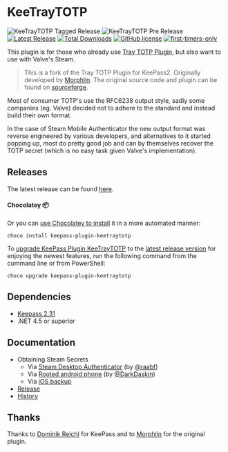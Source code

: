 # KeeTrayTOTP
![KeeTrayTOTP Tagged Release](https://github.com/KeeTrayTOTP/KeeTrayTOTP/workflows/KeeTrayTOTP%20Tagged%20Release/badge.svg)
![KeeTrayTOTP Pre Release](https://github.com/KeeTrayTOTP/KeeTrayTOTP/workflows/KeeTrayTOTP%20Pre%20Release/badge.svg?branch=master)
[![Latest Release](https://img.shields.io/github/release/KeeTrayTOTP/KeeTrayTOTP.svg)](https://github.com/KeeTrayTOTP/KeeTrayTOTP/releases/latest)
[![Total Downloads](https://img.shields.io/github/downloads/KeeTrayTOTP/KeeTrayTOTP/total.svg?maxAge=86400)](https://github.com/KeeTrayTOTP/KeeTrayTOTP/releases/latest)
[![GitHub license](https://img.shields.io/github/license/KeeTrayTOTP/KeeTrayTOTP)](https://github.com/KeeTrayTOTP/KeeTrayTOTP/blob/master/LICENSE)
[![first-timers-only](https://img.shields.io/badge/first--timers--only-friendly-blue.svg?style=flat-square)](https://www.firsttimersonly.com/)


This plugin is for those who already use [Tray TOTP Plugin](http://sourceforge.net/projects/traytotp-kp2/), but also want to use with Valve's Steam.

> This is a fork of the Tray TOTP Plugin for KeePass2. Originally developed by [Morphlin](http://sourceforge.net/u/morphlin/profile/). The original source code and plugin can be found on [sourceforge](http://sourceforge.net/projects/traytotp-kp2/).

Most of consumer TOTP's use the RFC6238 output style, sadly some companies (eg. Valve) decided not to adhere to the standard and instead build their own format.

In the case of Steam Mobile Authenticator the new output format was reverse engineered by various developers, and alternatives to it started popping up, most do pretty good job and can by themselves recover the TOTP secret (which is no easy task given Valve's implementation).

## Releases

The latest release can be found [here](https://github.com/KeeTrayTOTP/KeeTrayTOTP/releases).

#### Chocolatey 📦 
Or you can [use Chocolatey to install](https://community.chocolatey.org/packages/keepass-plugin-keetraytotp#install) it in a more automated manner:

```
choco install keepass-plugin-keetraytotp
```

To [upgrade KeePass Plugin KeeTrayTOTP](https://community.chocolatey.org/packages/keepass-plugin-keetraytotp#upgrade) to the [latest release version](https://community.chocolatey.org/packages/keepass-plugin-keetraytotp#versionhistory) for enjoying the newest features, run the following command from the command line or from PowerShell:

```
choco upgrade keepass-plugin-keetraytotp
```

## Dependencies

* [Keepass 2.31](http://keepass.info/)
* .NET 4.5 or superior

## Documentation

* Obtaining Steam Secrets
  * Via [Steam Desktop Authenticator](./docs/secret_sda/steam_desktop_authenticator_sda.md) (by [@raabf](https://github.com/raabf))
  * Via [Rooted android phone](./docs/secret_rooted_phone/index.md) (by [@DarkDaskin](https://github.com/DarkDaskin))
  * Via [iOS backup](./docs/secret_ios_backup/index.md)
* [Release](docs/release.md)
* [History](docs/history.md)

## Thanks

Thanks to [Dominik Reichl](http://www.dominik-reichl.de/) for KeePass and to [Morphlin](http://sourceforge.net/u/morphlin/profile/) for the original plugin.
